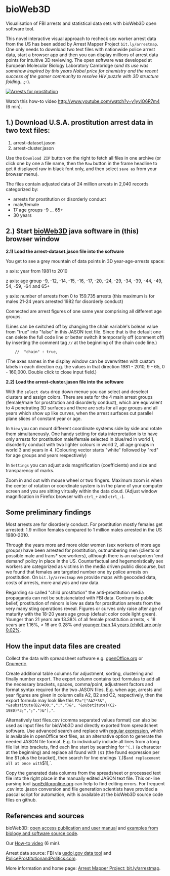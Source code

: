 bioWeb3D
========

Visualisation of FBI arrests and statistical data sets with bioWeb3D open software tool.

This novel interactive visual approach to recheck sex worker arrest data from the US has been added by Arrest Mapper Project `bit.ly/arrestmap`. One only needs to download two text files with nationwide police arrest data, start a browser app and then you can display millions of arrest data points for intuitive 3D reviewing. The open software was developed at European Molecular Biology Laboratory Cambridge (_and its use was somehow inspired by this years Nobel price for chemistry and the recent success of the gamer community to resolve HIV puzzle with 3D structure folding..._;-).



[![Arrests for prostitution](http://farm6.staticflickr.com/5486/10420986775_e22620dac2_o.jpg "screen shot")](http://www.bit.ly/arrestmap)

Watch this how-to video http://www.youtube.com/watch?v=y1yviO6R7m4 (6 min).

## 1.) Download U.S.A. prostitution arrest data in two text files:
1. arrest-dataset.jason
2. arrest-cluster.jason

Use the `Download ZIP` button on the right to fetch all files in one archive (or click one by one a file name, then the `Raw` button in the frame headline to get it displayed raw in black font only, and then select `save as` from your browser menu). 

The files contain adjusted data of 24 million arrests in 2,040 records categorized by:
- arrests for prostitution or disorderly conduct
- male/female
- 17 age groups -9 ... 65+
- 30 years

## 2.) Start [bioWeb3D](http://www.ebi.ac.uk/~jbpettit/bioWeb3D/) java software in (this) browser window

**2.1) Load the arrest-dataset.jason file into the software** 

You get to see a grey mountain of data points in 3D year-age-arrests space:

x axis: year from 1981 to 2010

z axis: age group -9, -12, -14, -15, -16, -17, -20, -24, -29, -34, -39, -44, -49, 54, -59, -64 and 65+

y axis: number of arrests from 0 to 159.735 arrests (this maximum is for males 21-24 years arrested 1982 for disorderly conduct)

Connected are arrest figures of one same year comprising all different age groups. 

(Lines can be switched off by changing the chain variable's bolean value from "true" into "false" in this JASON text file. Since that is the default one can delete the full code line or better switch it temporarily off (comment off) by inserting the comment tag `//` at the beginning of the chain code line.)

        // 	"chain" : true,
        
(The axes names in the display window can be overwritten with custom labels in each direction e.g. the values in that direction 1981 - 2010, 9 - 65, 0 - 160,000. Double click to close input field.)

**2.2) Load the arrest-cluster.jason file into the software** 

With the `select data` drop down menue you can select and deselect clusters and assign colors. There are sets for the 4 main arrest groups (female/male for prostitution and disorderly conduct), which are equivalent to 4 penetrating 3D surfaces and there are sets for all age groups and all years which show up like curves, when the arrest surfaces cut parallel plane slices of constant year or age. 

In `View` you can mount different coordinate systems side by side and rotate them simultaneously. One handy setting for data interpretation is to have only arrests for prostitution male/female selected in blue/red in world 1, disorderly conduct with two lighter colours in world 2, all age groups in world 3 and years in 4. (Colouring vector starts "white" followed by "red" for age groups and years respectively) 

In `Settings` you can adjust axis magnification (coefficients) and size and transparency of marks. 

Zoom in and out with mouse wheel or two fingers. Maximum zoom is when the center of rotation or coordinate system is in the plane of your computer screen and you are sitting virtually within the data cloud. (Adjust window magnification in Firefox browser with `ctrl_+` and `ctrl_-`).

## Some preliminary findings

Most arrests are for disorderly conduct. For prostitution mostly females get arrested: 1.9 million females compared to 1 million males arrested in the US 1980-2010.

Through the years more and more older women (sex workers of more age groups) have been arrested for prostitution, outnumbering men (clients or possible male and trans* sex workers), although there is an outspoken 'end demand' policy in place in the US. Counterfactual and hegemonistically sex workers are categorized as victims in the media driven public discourse, but we found that females are targeted number one by police arrests on prostitution. On `bit.ly/arrestmap` we provide maps with geocoded data, costs of arrests, more analysis and raw data.

Regarding so called "child prostitution" the anti-prostitution media propaganda can not be substanciated with FBI data. Contrary to public belief, prostitution of minors is low as data for prostitution arrests from the very many sting operations reveal. Figures or curves only raise after age of maturity with the 18-20 years age group (default color code light green). Younger than 21 years are 13.38% of all female prostitution arrests, < 18 years are 1.16%, < 16 are 0.28% and [younger than 14 years (child) are only 0.02%](http://bit.ly/19xHowd).

## How the input data files are created

Collect the data with spreadsheet software e.g. [openOffice.org](http://en.wikipedia.org/wiki/OpenOffice.org) or [Gnumeric](http://en.wikipedia.org/wiki/Gnumeric).

Create additional table columns for adjustment, sorting, clustering and finally number export. The export column contains text formulas to add all the necessary brackets, spaces, comma/point, adjustment factors and format syntax required for the two JASON files. E.g. when age, arrests and year figures are given in column cells A2, B2 and C2, respectively, then the export formula may look like this `E2="["&A2*3&", "&substitute(B2/400;",";".")&", "&substitute((C2-1980)*3;",";".")&"],"`.

Alternatively text files.csv (comma separated values format) can also be used as input files for bioWeb3D and directly exported from spreadsheet software. Use advanced search and replace with [regular expression](http://wiki.openoffice.org/wiki/Documentation/How_Tos/Regular_Expressions_in_Writer), which is available in openOffice text files, as an alternative option to generate the needed JASON file format. E.g. to individually include all lines from a long file list into brackets, find each line start by searching for `^(.)` (a character at the beginning) and replace all found with `[$1` (the found expression per line $1 plus the bracket), then search for line endings `(.)$` and replacement all at once with `$1],`.

Copy the generated data columns from the spreadsheet or processed text file into the right place in the manually edited JASON text file. This on-line parsing tool [jsonEditoronline.org](http://www.jsoneditoronline.org) can help to find editing errors. For frequent .csv into .jason conversion and file generation scientists have provided a pascal script for automation, with is available at the bioWeb3D source code files on github.

## References and sources

bioWeb3D: [open access publication and user manual](http://www.ncbi.nlm.nih.gov/pubmed/23758781) and [examples from biology and software source code](https://github.com/jbogp/bioWeb3D).

Our [How-to video](http://www.youtube.com/watch?v=y1yviO6R7m4) (6 min).

Arrest data source: FBI via [usdoj.gov data tool](http://www.bjs.gov/index.cfm?ty=datool&surl=/arrests/index.cfm) and [PoliceProstitutionandPolitics.com](http://www.PoliceProstitutionandPolitics.com).


More information and home page: [Arrest Mapper Project: bit.ly/arrestmap](http://www.bit.ly/arrestmap).
